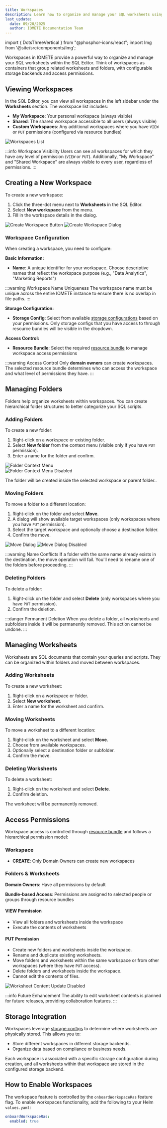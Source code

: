```yaml
---
title: Workspaces
description: Learn how to organize and manage your SQL worksheets using workspaces in IOMETE. Create custom workspaces, manage folders and worksheets, and control access permissions.
last_update:
  date: 09/20/2025
  author: IOMETE Documentation Team
---
```


import { DotsThreeVertical } from "@phosphor-icons/react";
import Img from '@site/src/components/Img';

Workspaces in IOMETE provide a powerful way to organize and manage your SQL worksheets within the SQL Editor. Think of workspaces as containers that group related worksheets and folders, with configurable storage backends and access permissions.

## Viewing Workspaces

In the SQL Editor, you can view all workspaces in the left sidebar under the **Worksheets** section. The workspace list includes:

- **My Workspace**: Your personal workspace (always visible)
- **Shared**: The shared workspace accessible to all users (always visible)
- **Custom Workspaces**: Any additional workspaces where you have `VIEW` or `PUT` permissions (configured via resource bundles)

<Img src="/img/user-guide/workspaces/workspace-list.png" alt="Workspaces List" />

:::info Workspace Visibility
Users can see all workspaces for which they have any level of permission (`VIEW` or `PUT`). Additionally, "My Workspace" and "Shared Workspace" are always visible to every user, regardless of permissions.
:::

## Creating a New Workspace

To create a new workspace:

1. Click the three-dot menu <DotsThreeVertical size={16} weight="duotone"/> next to **Worksheets** in the SQL Editor.
2. Select **New workspace** from the menu.
3. Fill in the workspace details in the dialog.

<Img src="/img/user-guide/workspaces/workspace-create-button.png" alt="Create Workspace Button" maxWidth="600px" centered />
<Img src="/img/user-guide/workspaces/workspace-create-dialog.png" alt="Create Workspace Dialog" maxWidth="600px" centered />

### Workspace Configuration

When creating a workspace, you need to configure:

**Basic Information:**

- **Name**: A unique identifier for your workspace. Choose descriptive names that reflect the workspace purpose (e.g., "Data Analytics", "Marketing Reports")

:::warning Workspace Name Uniqueness
The workspace name must be unique across the entire IOMETE instance to ensure there is no overlap in file paths.
:::

**Storage Configuration:**

- **Storage Config**: Select from available [storage configurations](./storage-configs.md) based on your permissions. Only storage configs that you have access to through resource bundles will be visible in the dropdown.

**Access Control:**

- **Resource Bundle**: Select the required [resource bundle](./workspaces.md) to manage workspace access permissions

:::warning Access Control
Only **domain owners** can create workspaces. The selected resource bundle determines who can access the workspace and what level of permissions they have.
:::

## Managing Folders

Folders help organize worksheets within workspaces. You can create hierarchical folder structures to better categorize your SQL scripts.

### Adding Folders

To create a new folder:

1. Right-click on a workspace or existing folder.
2. Select **New folder** from the context menu (visible only if you have `PUT` permission).
3. Enter a name for the folder and confirm.

<div class="row">
    <div class="col col--6">
      <Img src="/img/user-guide/workspaces/workspace-folder-access.png" alt="Folder Context Menu" />
    </div>
    <div class="col col--6">
      <Img src="/img/user-guide/workspaces/workspace-folder-disabled-access.png" alt="Folder Context Menu Disabled" />
    </div>
  </div>

The folder will be created inside the selected workspace or parent folder..

### Moving Folders

To move a folder to a different location:

1. Right-click on the folder and select **Move**.
2. A dialog will show available target workspaces (only workspaces where you have `PUT` permission).
3. Select the target workspace and optionally choose a destination folder.
4. Confirm the move.

<Img src="/img/user-guide/workspaces/workspace-move-dialog.png" alt="Move Dialog" />
<Img src="/img/user-guide/workspaces/workspace-move-dialog-disabled.png" alt="Move Dialog Disabled" />

:::warning Name Conflicts
If a folder with the same name already exists in the destination, the move operation will fail. You'll need to rename one of the folders before proceeding.
:::

### Deleting Folders

To delete a folder:

1. Right-click on the folder and select **Delete** (only workspaces where you have `PUT` permission).
2. Confirm the deletion.

:::danger Permanent Deletion
When you delete a folder, all worksheets and subfolders inside it will be permanently removed. This action cannot be undone.
:::

## Managing Worksheets

Worksheets are SQL documents that contain your queries and scripts. They can be organized within folders and moved between workspaces.

### Adding Worksheets

To create a new worksheet:

1. Right-click on a workspace or folder.
2. Select **New worksheet**.
3. Enter a name for the worksheet and confirm.

### Moving Worksheets

To move a worksheet to a different location:

1. Right-click on the worksheet and select **Move**.
2. Choose from available workspaces.
3. Optionally select a destination folder or subfolder.
4. Confirm the move.

### Deleting Worksheets

To delete a worksheet:

1. Right-click on the worksheet and select **Delete**.
2. Confirm deletion.

The worksheet will be permanently removed.

## Access Permissions

Workspace access is controlled through [resource bundle](./workspaces.md) and follows a hierarchical permission model:

### Workspace

- **CREATE**: Only Domain Owners can create new workspaces

### Folders & Worksheets

**Domain Owners**: Have all permissions by default

**Bundle-based Access**: Permissions are assigned to selected people or groups through resource bundles

#### VIEW Permission

- View all folders and worksheets inside the workspace
- Execute the contents of worksheets

#### PUT Permission

- Create new folders and worksheets inside the workspace.
- Rename and duplicate existing worksheets.
- Move folders and worksheets within the same workspace or from other workspaces (where they have `PUT` access).
- Delete folders and worksheets inside the workspace.
- Cannot edit the contents of files.

<Img src="/img/user-guide/workspaces/workspace-worksheet-content-disable.png" alt="Worksheet Content Update Disabled" />

:::info Future Enhancement
The ability to edit worksheet contents is planned for future releases, providing collaboration features.
:::

## Storage Integration

Workspaces leverage [storage configs](./storage-configs.md) to determine where worksheets are physically stored. This allows you to:

- Store different workspaces in different storage backends.
- Organize data based on compliance or business needs.

Each workspace is associated with a specific storage configuration during creation, and all worksheets within that workspace are stored in the configured storage backend.

## How to Enable Workspaces

The workspace feature is controlled by the `onboardWorkspaceRas` feature flag. To enable workspaces functionality, add the following to your Helm `values.yaml`:

```yaml
onboardWorkspaceRas:
  enabled: true
```
